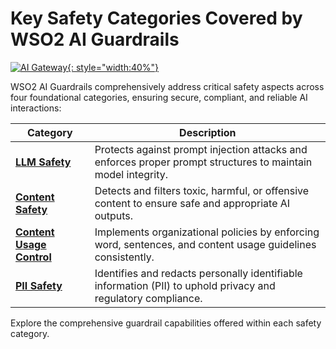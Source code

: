 # Key Safety Categories Covered by WSO2 AI Guardrails

[![AI Gateway]({{base_path}}/assets/img/learn/ai-gateway/ai-guardrail-safety-categories.png){: style="width:40%"}]({{base_path}}/assets/img/learn/ai-gateway/ai-guardrail-safety-categories.png)

WSO2 AI Guardrails comprehensively address critical safety aspects across four foundational categories, ensuring secure, compliant, and reliable AI interactions:

| Category                  | Description                                                                                   |
|---------------------------|-----------------------------------------------------------------------------------------------|
| [**LLM Safety**](../safety-categories/llm-safety.md)           | Protects against prompt injection attacks and enforces proper prompt structures to maintain model integrity. |
| [**Content Safety**](../safety-categories/content-safety.md)       | Detects and filters toxic, harmful, or offensive content to ensure safe and appropriate AI outputs.             |
| [**Content Usage Control**](../safety-categories/content-usage-control.md) | Implements organizational policies by enforcing word, sentences, and content usage guidelines consistently.    |
| [**PII Safety**](../safety-categories/pii-safety.md)           | Identifies and redacts personally identifiable information (PII) to uphold privacy and regulatory compliance.    |

Explore the comprehensive guardrail capabilities offered within each safety category.
